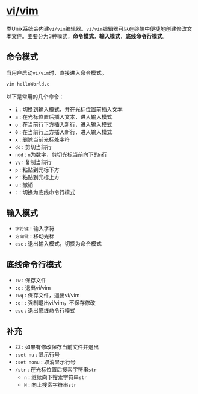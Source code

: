# [vi/vim](https://www.vim.org)
类Unix系统会内建`vi/vim`编辑器。`vi/vim`编辑器可以在终端中便捷地创建修改文本文件。主要分为3种模式，**命令模式**，**输入模式**，**底线命令行模式**。
## 命令模式
当用户启动`vi/vim`时，直接进入命令模式。
```sh
vim helloWorld.c
```
以下是常用的几个命令：
* `i` : 切换到输入模式，并在光标位置前插入文本
* `a` : 在光标位置后插入文本，进入输入模式
* `o` : 在当前行下方插入新行，进入输入模式
* `0` : 在当前行上方插入新行，进入输入模式
* `x` : 删除当前光标处字符
* `dd` : 剪切当前行
* `ndd` : `n`为数字，剪切光标当前向下的`n`行
* `yy` : 复制当前行
* `p` : 粘贴到光标下方
* `P` : 粘贴到光标上方
* `u` : 撤销
* `:` : 切换为底线命令行模式
## 输入模式
* `字符键` : 输入字符
* `方向键` : 移动光标
* `esc` : 退出输入模式，切换为命令模式
## 底线命令行模式
* `:w` : 保存文件
* `:q` : 退出vi/vim
* `:wq` : 保存文件，退出vi/vim
* `:q!` : 强制退出vi/vim，不保存修改
* `esc` : 退出底线命令行模式
## 补充
* `ZZ` : 如果有修改保存当前文件并退出
* `:set nu` : 显示行号
* `:set nonu` : 取消显示行号
* `/str` : 在光标位置后搜索字符串`str`
    * `n` : 继续向下搜索字符串`str`
    * `N` : 向上搜索字符串`str`
